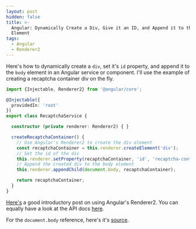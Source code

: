 ```yaml
---
layout: post
hidden: false
title: >-
  Angular: Dynamically Create a Div, Give it an ID, and Append it to the Body
  Element
tags:
  - Angular
  - Renderer2
---
```

Here's how to dynamically create a `div`, set it's `id` property, and append it to the `body` element in an Angular service or component. I'll use the example of creating a recaptcha container div on the fly.

```typescript
import {Injectable, Renderer2} from '@angular/core';

@Injectable({
  providedIn: 'root'
})
export class RecaptchaService {

  constructor (private renderer: Renderer2) { }

  createRecaptchaContainer() {
    // Use Angular's Renderer2 to create the div element
    const recaptchaContainer = this.renderer.createElement('div');
    // Set the id of the div
    this.renderer.setProperty(recaptchaContainer, 'id', 'recaptcha-container');
    // Append the created div to the body element
    this.renderer.appendChild(document.body, recaptchaContainer);

    return recaptchaContainer;
  }
}
```

[Here's](https://alligator.io/angular/using-renderer2/) a good introductory post on using Angular's Renderer2. You can equally have a look at the API docs [here](https://angular.io/api/core/Renderer2).

For the `document.body` reference, here's it's [source](https://stackoverflow.com/a/43552385/6924437).
